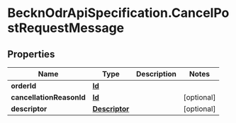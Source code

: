 # BecknOdrApiSpecification.CancelPostRequestMessage

## Properties

Name | Type | Description | Notes
------------ | ------------- | ------------- | -------------
**orderId** | [**Id**](Id.md) |  | 
**cancellationReasonId** | [**Id**](Id.md) |  | [optional] 
**descriptor** | [**Descriptor**](Descriptor.md) |  | [optional] 


